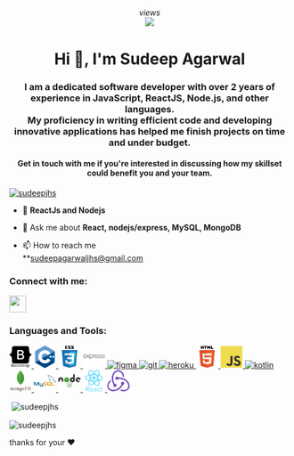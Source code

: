 <h6 align="center">views<br><img src ="https://profile-counter.glitch.me/sudeepjhs/count.svg"></h6>
<h1 align="center">Hi 👋, I'm Sudeep Agarwal</h1>
<h3 align="center">I am a dedicated software developer with over 2 years of experience in JavaScript, ReactJS, Node.js, and other languages.  
<br>My proficiency in writing efficient code and developing innovative applications has helped me finish projects on time and under budget.</h3>
<h4 align="center">Get in touch with me if you're interested in discussing how my skillset could benefit you and your team.</h3>

<!--<p align="left"> <img src="https://komarev.com/ghpvc/?username=sudeepjhs&label=Profile%20views&color=0e75b6&style=flat" alt="sudeepjhs" /> </p>-->

<p align="left"> 
<a href="https://github.com/ryo-ma/github-profile-trophy"><img src="https://github-profile-trophy.vercel.app/?username=sudeepjhs&theme=darkhub" alt="sudeepjhs" /></a> </p>

- 🌱 **ReactJs and Nodejs**

- 💬 Ask me about **React, nodejs/express, MySQL, MongoDB**

- 📫 How to reach me
  <br>\*\*sudeepagarwaljhs@gmail.com

<h3 align="left">Connect with me:</h3>
<p align="left">
<a href="https://www.linkedin.com/in/sudeep-agarwal-73546b188" target="blank"><img align="center" src="https://cdn.jsdelivr.net/npm/simple-icons@v4/icons/linkedin.svg" height="30" width="30"/></a>
</p>

<h3 align="left">Languages and Tools:</h3>
<p align="left"> 
    <a href="https://getbootstrap.com" target="_blank"> <img src="https://raw.githubusercontent.com/devicons/devicon/master/icons/bootstrap/bootstrap-plain-wordmark.svg" alt="bootstrap" width="40" height="40"/> </a> 
    <a href="https://www.w3schools.com/cpp/" target="_blank"> <img src="https://raw.githubusercontent.com/devicons/devicon/master/icons/cplusplus/cplusplus-original.svg" alt="cplusplus" width="40" height="40"/> </a> 
    <a href="https://www.w3schools.com/css/" target="_blank"> <img src="https://raw.githubusercontent.com/devicons/devicon/master/icons/css3/css3-original-wordmark.svg" alt="css3" width="40" height="40"/> </a> 
    <a href="https://expressjs.com" target="_blank"> <img src="https://raw.githubusercontent.com/devicons/devicon/master/icons/express/express-original-wordmark.svg" alt="express" width="40" height="40"/> </a> 
    <a href="https://www.figma.com/" target="_blank"> <img src="https://www.vectorlogo.zone/logos/figma/figma-icon.svg" alt="figma" width="40" height="40"/> </a> 
    <a href="https://git-scm.com/" target="_blank"> <img src="https://www.vectorlogo.zone/logos/git-scm/git-scm-icon.svg" alt="git" width="40" height="40"/> </a> 
    <a href="https://heroku.com" target="_blank"> <img src="https://www.vectorlogo.zone/logos/heroku/heroku-icon.svg" alt="heroku" width="40" height="40"/> </a> 
    <a href="https://www.w3.org/html/" target="_blank"> <img src="https://raw.githubusercontent.com/devicons/devicon/master/icons/html5/html5-original-wordmark.svg" alt="html5" width="40" height="40"/> </a>  
    <a href="https://developer.mozilla.org/en-US/docs/Web/JavaScript" target="_blank"> <img src="https://raw.githubusercontent.com/devicons/devicon/master/icons/javascript/javascript-original.svg" alt="javascript" width="40" height="40"/> </a> 
    <a href="https://kotlinlang.org" target="_blank"> <img src="https://www.vectorlogo.zone/logos/kotlinlang/kotlinlang-icon.svg" alt="kotlin" width="40" height="40"/> </a> 
    <a href="https://www.mongodb.com/" target="_blank"> <img src="https://raw.githubusercontent.com/devicons/devicon/master/icons/mongodb/mongodb-original-wordmark.svg" alt="mongodb" width="40" height="40"/> </a> 
    <a href="https://www.mysql.com/" target="_blank"> <img src="https://raw.githubusercontent.com/devicons/devicon/master/icons/mysql/mysql-original-wordmark.svg" alt="mysql" width="40" height="40"/> </a> 
    <a href="https://nodejs.org" target="_blank"> <img src="https://raw.githubusercontent.com/devicons/devicon/master/icons/nodejs/nodejs-original-wordmark.svg" alt="nodejs" width="40" height="40"/> </a> 
    <a href="https://reactjs.org/" target="_blank"> <img src="https://raw.githubusercontent.com/devicons/devicon/master/icons/react/react-original-wordmark.svg" alt="react" width="40" height="40"/> </a> 
    <a href="https://redux.js.org" target="_blank"> <img src="https://raw.githubusercontent.com/devicons/devicon/master/icons/redux/redux-original.svg" alt="redux" width="40" height="40"/> </a> 


<p>&nbsp;<img align="center" src="https://github-readme-stats.vercel.app/api?username=sudeepjhs&theme=radical&show_icons=true&locale=en" alt="sudeepjhs" /></p>

<p><img align="center" src="https://github-readme-streak-stats.herokuapp.com/?user=sudeepjhs&theme=radical" alt="sudeepjhs" /></p>

thanks for your ❤️
